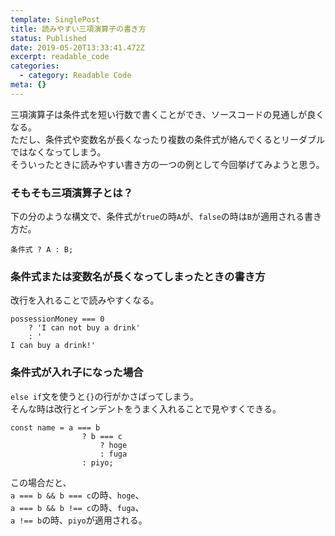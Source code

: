 ```yaml
---
template: SinglePost
title: 読みやすい三項演算子の書き方
status: Published
date: 2019-05-20T13:33:41.472Z
excerpt: readable_code
categories:
  - category: Readable Code
meta: {}
---
```

三項演算子は条件式を短い行数で書くことができ、ソースコードの見通しが良くなる。  
ただし、条件式や変数名が長くなったり複数の条件式が絡んでくるとリーダブルではなくなってしまう。  
そういったときに読みやすい書き方の一つの例として今回挙げてみようと思う。

### そもそも三項演算子とは？
下の分のような構文で、条件式が`true`の時`A`が、`false`の時は`B`が適用される書き方だ。
```
条件式 ? A : B;
```
### 条件式または変数名が長くなってしまったときの書き方
改行を入れることで読みやすくなる。
```
possessionMoney === 0
    ? 'I can not buy a drink'
    : 'I can buy a drink!'
```
### 条件式が入れ子になった場合
`else if`文を使うと`{}`の行がかさばってしまう。  
そんな時は改行とインデントをうまく入れることで見やすくできる。
```
const name = a === b
                ? b === c
                    ? hoge
                    : fuga
                : piyo;
```
この場合だと、  
`a === b && b === c`の時、`hoge`、  
`a === b && b !== c`の時、`fuga`、  
`a !== b`の時、`piyo`が適用される。
